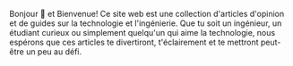 Bonjour 👋 et Bienvenue! Ce site web est une collection d'articles d'opinion et de guides sur la technologie et l'ingénierie.  Que tu soit un ingénieur, un étudiant curieux ou simplement quelqu'un qui aime la technologie, nous espérons que ces articles te divertiront, t'éclairement et te mettront peut-être un peu au défi.
